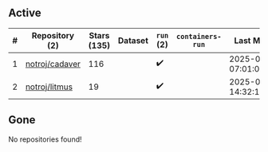 ## Active
| # | Repository (2) | Stars (135) | Dataset | `run` (2) | `containers-run` | Last Modified |
| --- | --- | --- | --- | --- | --- | --- |
| 1 | [notroj/cadaver](https://github.com/notroj/cadaver) | 116 |  | :heavy_check_mark: |  | 2025-07-17 07:01:03+00:00 |
| 2 | [notroj/litmus](https://github.com/notroj/litmus) | 19 |  | :heavy_check_mark: |  | 2025-06-30 14:32:14+00:00 |

## Gone
No repositories found!
